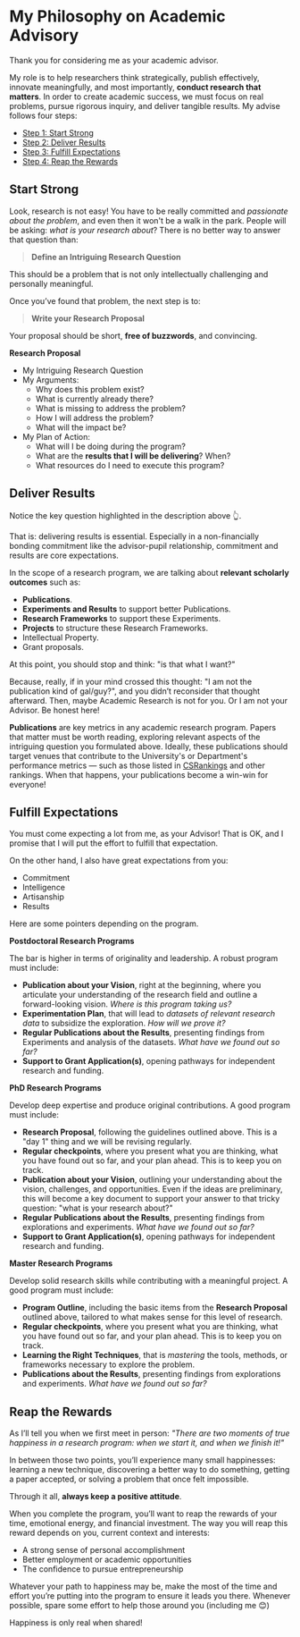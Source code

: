 
#

# My Philosophy on Academic Advisory

Thank you for considering me as your academic advisor.

My role is to help researchers think strategically, publish effectively, innovate meaningfully, and most importantly, **conduct research that matters**. In order to create academic success, we must focus on real problems, pursue rigorous inquiry, and deliver tangible results. My advise follows four steps:

* [Step 1: Start Strong](#star-strong)
* [Step 2: Deliver Results](#deliver-results)
* [Step 3: Fulfill Expectations](#fulfill-expectations)
* [Step 4: Reap the Rewards](#reap-the-rewards)

## Start Strong

Look, research is not easy! You have to be really committed and *passionate about the problem*, and even then it won't be a walk in the park. People will be asking: *what is your research about*? There is no better way to answer that question than:

> **Define an Intriguing Research Question**

This should be a problem that is not only intellectually challenging and personally meaningful. 

Once you’ve found that problem, the next step is to:

> **Write your Research Proposal**

Your proposal should be short, **free of buzzwords**, and convincing. 

**Research Proposal**
* My Intriguing Research Question
* My Arguments:
    * Why does this problem exist?
    * What is currently already there?
    * What is missing to address the problem?
    * How I will address the problem?
    * What will the impact be?
* My Plan of Action:
    * What will I be doing during the program?
    * What are the **results that I will be delivering**? When?
    * What resources do I need to execute this program?


## Deliver Results

Notice the key question highlighted in the description above 👆.

That is: delivering results is essential. Especially in a non-financially bonding commitment like the advisor-pupil relationship, commitment and results are core expectations.

In the scope of a research program, we are talking about **relevant scholarly outcomes** such as:
* **Publications**.
* **Experiments and Results** to support better Publications.
* **Research Frameworks** to support these Experiments.
* **Projects** to structure these Research Frameworks.
* Intellectual Property.
* Grant proposals.

At this point, you should stop and think: "is that what I want?"

Because, really, if in your mind crossed this thought: "I am not the publication kind of gal/guy?", and you didn’t reconsider that thought afterward.  Then, maybe Academic Research is not for you. Or I am not your Advisor. Be honest here!

**Publications** are key metrics in any academic research program. Papers that matter must be worth reading, exploring relevant aspects of the intriguing question you formulated above. Ideally, these publications should target venues that contribute to the University's or Department's performance metrics — such as those listed in [CSRankings](https://csrankings.org) and other rankings. When that happens, your publications become a win-win for everyone!

## Fulfill Expectations

You must come expecting a lot from me, as your Advisor! That is OK, and I promise that I will put the effort to fulfill that expectation. 

On the other hand, I also have great expectations from you:
* Commitment
* Intelligence
* Artisanship
* Results

Here are some pointers depending on the program.

**Postdoctoral Research Programs**

The bar is higher in terms of originality and leadership. A robust program must include:

* **Publication about your Vision**, right at the beginning, where you articulate your understanding of the research field and outline a forward-looking vision. *Where is this program taking us?*
* **Experimentation Plan**, that will lead to *datasets of relevant research data* to subsidize the exploration. *How will we prove it?*
* **Regular Publications about the Results**, presenting findings from Experiments and analysis of the datasets. *What have we found out so far?*
* **Support to Grant Application(s)**, opening pathways for independent research and funding.

**PhD Research Programs**

Develop deep expertise and produce original contributions. A good program must include:

* **Research Proposal**, following the guidelines outlined above. This is a "day 1" thing and we will be revising regularly. 
* **Regular checkpoints**, where you present what you are thinking, what you have found out so far, and your plan ahead. This is to keep you on track.
* **Publication about your Vision**,  outlining your understanding  about the vision, challenges, and opportunities. Even if the ideas are preliminary, this will become a key document to support your answer to that tricky question: "what is your research about?"
* **Regular Publications about the Results**, presenting findings from explorations and experiments. *What have we found out so far?*
* **Support to Grant Application(s)**, opening pathways for independent research and funding.

**Master Research Programs**

Develop solid research skills while contributing with a meaningful project. A good program must include: 

* **Program Outline**, including the basic items from the **Research Proposal** outlined above, tailored to what makes sense for this level of research.
* **Regular checkpoints**, where you present what you are thinking, what you have found out so far, and your plan ahead. This is to keep you on track.
* **Learning the Right Techniques**, that is *mastering* the tools, methods, or frameworks necessary to explore the problem. 
* **Publications about the Results**, presenting findings from explorations and experiments. *What have we found out so far?*


## Reap the Rewards

As I’ll tell you when we first meet in person:
*"There are two moments of true happiness in a research program: when we start it, and when we finish it!"*

In between those two points, you’ll experience many small happinesses: learning a new technique, discovering a better way to do something, getting a paper accepted, or solving a problem that once felt impossible.

Through it all, **always keep a positive attitude**.

When you complete the program, you’ll want to reap the rewards of your time, emotional energy, and financial investment. The way you will reap this reward depends on you, current context and interests:
* A strong sense of personal accomplishment
* Better employment or academic opportunities
* The confidence to pursue entrepreneurship

Whatever your path to happiness may be, make the most of the time and effort you’re putting into the program to ensure it leads you there. Whenever possible, spare some effort to help those around you (including me 😊)

Happiness is only real when shared!
